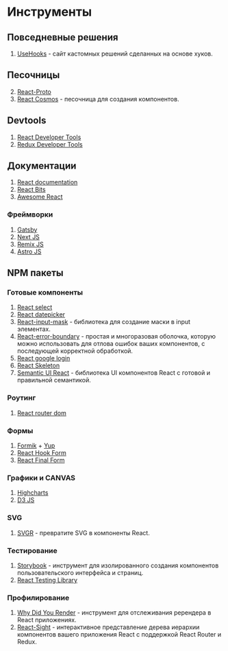 # Инструменты

## Повседневные решения

1. [UseHooks](https://usehooks.com/) - сайт кастомных решений сделанных на основе хуков.

## Песочницы

2. [React-Proto](https://react-proto.github.io/react-proto/)
3. [React Cosmos](https://reactcosmos.org/) - песочница для создания компонентов.

## Devtools

1. [React Developer Tools](https://chrome.google.com/webstore/detail/react-developer-tools/fmkadmapgofadopljbjfkapdkoienihi?hl=ru)
2. [Redux Developer Tools](https://github.com/reduxjs/redux-devtools)

## Документации

1. [React documentation](https://reactjs.org/docs)
2. [React Bits](https://vasanthk.gitbooks.io/react-bits/)
3. [Awesome React](https://github.com/enaqx/awesome-react)

### Фреймворки

1. [Gatsby](https://www.gatsbyjs.com/)
2. [Next JS](https://nextjs.org/)
3. [Remix JS](https://remix.run/)
4. [Astro JS](https://astro.build/)

## NPM пакеты

### Готовые компоненты

1. [React select](https://react-select.com/home)
2. [React datepicker](https://reactdatepicker.com/)
3. [React-input-mask](https://www.npmjs.com/package/react-input-mask) - библиотека для создание маски в input элементах.
4. [React-error-boundary](https://www.npmjs.com/package/react-error-boundary) - простая и многоразовая оболочка,
   которую можно использовать для отлова ошибок ваших компонентов, с последующей корректной обработкой.
5. [React google login](https://www.npmjs.com/package/react-google-login)
6. [React Skeleton](https://skeletonreact.com/)
7. [Semantic UI React](https://react.semantic-ui.com/) - библиотека UI компонентов React с готовой и правильной семантикой.

### Роутинг

1. [React router dom](https://v6.reactrouter.com/)

### Формы

1. [Formik](https://formik.org/) + [Yup](https://github.com/jquense/yup)
2. [React Hook Form](https://react-hook-form.com/)
3. [React Final Form](https://final-form.org/react)

### Графики и CANVAS

1. [Highcharts](https://www.highcharts.com/)
2. [D3 JS](https://d3js.org/)

### SVG

1. [SVGR](https://react-svgr.com/) - превратите SVG в компоненты React.

### Тестирование

1. [Storybook](https://storybook.js.org/) - инструмент для изолированного создания компонентов пользовательского интерфейса и страниц.
2. [React Testing Library](https://testing-library.com/docs/react-testing-library/intro/)

### Профилирование

1. [Why Did You Render](https://github.com/welldone-software/why-did-you-render/) - инструмент для отслеживания ререндера в React приложениях.
2. [React-Sight](https://github.com/React-Sight/React-Sight) - интерактивное представление дерева иерархии компонентов вашего приложения React с поддержкой React Router и Redux.
